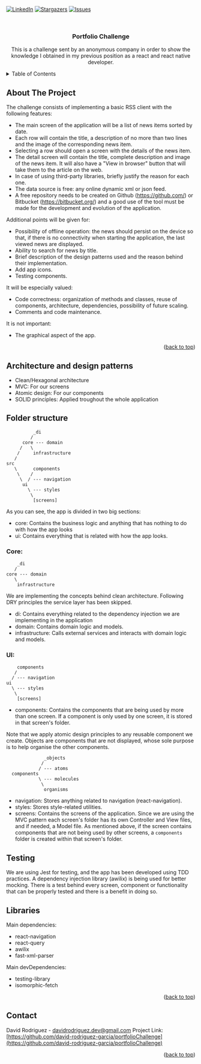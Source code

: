 <a name="readme-top"></a>


[![LinkedIn][linkedin-shield]][linkedin-url]
[![Stargazers][stars-shield]][stars-url]
[![Issues][issues-shield]][issues-url]


<br />
<div align="center">
<h3 align="center">Portfolio Challenge</h3>

  <p align="center">
    This is a challenge sent by an anonymous company in order to show the knowledge I obtained in my previous position as a react and react native developer.
  </p>
</div>



<!-- TABLE OF CONTENTS -->
<details>
  <summary>Table of Contents</summary>
  <ol>
    <li>
      <a href="#about-the-project">About The Project</a>
    </li>
    <li><a href="#architecture-and-design-patterns">Architecture and design patterns</a></li>
    <li><a href="#folder-structure">Folder structure</a></li>
    <li><a href="#testing">Testing</a></li>
    <li><a href="#libraries">Libraries</a></li>

    <li><a href="#contact">Contact</a></li>
  </ol>
</details>



<!-- ABOUT THE PROJECT -->
## About The Project

The challenge consists of implementing a basic RSS client with the following features:
- The main screen of the application will be a list of news items sorted by date.
- Each row will contain the title, a description of no more than two lines and the image of the corresponding news item.
- Selecting a row should open a screen with the details of the news item.
- The detail screen will contain the title, complete description and image of the news item. It will also have a "View in browser" button that will take them to the article on the web.
- In case of using third-party libraries, briefly justify the reason for each one.
- The data source is free: any online dynamic xml or json feed.
- A free repository needs to be created on Github (https://github.com/) or Bitbucket (https://bitbucket.org/) and a good use of the tool must be made for the development and evolution of the application.

Additional points will be given for:
- Possibility of offline operation: the news should persist on the device so that, if there is no connectivity when starting the application, the last viewed news are displayed.
- Ability to search for news by title.
- Brief description of the design patterns used and the reason behind their implementation.
- Add app icons.
- Testing components.

It will be especially valued:
- Code correctness: organization of methods and classes, reuse of components, architecture, dependencies, possibility of future scaling.
- Comments and code maintenance.

It is not important:
- The graphical aspect of the app.

<p align="right">(<a href="#readme-top">back to top</a>)</p>


## Architecture and design patterns

- Clean/Hexagonal architecture
- MVC: For our screens
- Atomic design: For our components
- SOLID principles: Applied troughout the whole application

## Folder structure

              _di
             /
          core --- domain
         /   \                                  
        /     infrastructure
       /
    src
       \      components
        \    /
         \  / --- navigation
          ui
            \ --- styles
             \
              [screens]

As you can see, the app is divided in two big sections:
- core: Contains the business logic and anything that has nothing to do with how the app looks 
- ui: Contains everything that is related with how the app looks.

### Core:

        _di
       /
    core --- domain
       \
        infrastructure

We are implementing the concepts behind clean architecture. Following DRY principles the service layer has been skipped.
- di: Contains everything related to the dependency injection we are implementing in the application
- domain: Contains domain logic and models.
- infrastructure: Calls external services and interacts with domain logic and models.

### UI:

        components
       /
      / --- navigation
    ui
      \ --- styles
       \
        [screens]

- components: Contains the components that are being used by more than one screen. If a component is only used by one screen, it is stored in that screen's folder.

Note that we apply atomic design principles to any reusable component we create. Objects are components that are not displayed, whose sole purpose is to help organise the other components.

                  _objects
                 /
                / --- atoms
      components
                \ --- molecules
                 \
                  organisms

- navigation: Stores anything related to navigation (react-navigation).
- styles: Stores style-related utilities.
- screens: Contains the screens of the application. Since we are using the MVC pattern each screen's folder has its own Controller and View files, and if needed, a Model file. As mentioned above, if the screen contains components that are not being used by other screens, a `components` folder is created within that screen's folder.

## Testing
We are using Jest for testing, and the app has been developed using TDD practices. A dependency injection library (awilix) is being used for better mocking. There is a test behind every screen, component or functionality that can be properly tested and there is a benefit in doing so.

## Libraries

Main dependencies:
- react-navigation
- react-query
- awilix
- fast-xml-parser

Main devDependencies:
- testing-library
- isomorphic-fetch

<p align="right">(<a href="#readme-top">back to top</a>)</p>

<!-- CONTACT -->
## Contact

David Rodriguez - davidrodriguez.dev@gmail.com
Project Link: [https://github.com/david-rodriguez-garcia/portfolioChallenge](https://github.com/david-rodriguez-garcia/portfolioChallenge)

<p align="right">(<a href="#readme-top">back to top</a>)</p>



<!-- MARKDOWN LINKS & IMAGES -->
<!-- https://www.markdownguide.org/basic-syntax/#reference-style-links -->
[stars-shield]: https://img.shields.io/github/stars/David-Rodriguez-Garcia/portfolioChallenge.svg?style=for-the-badge
[stars-url]: https://github.com/David-Rodriguez-Garcia/portfolioChallenge/stargazers
[issues-shield]: https://img.shields.io/github/issues/david-rodriguez-garcia/portfolioChallenge.svg?style=for-the-badge
[issues-url]: https://github.com/david-rodriguez-garcia/portfolioChallenge/issues
[linkedin-shield]: https://img.shields.io/badge/-LinkedIn-black.svg?style=for-the-badge&logo=linkedin&colorB=555
[linkedin-url]: https://linkedin.com/in/davirodr
[React.js]: https://img.shields.io/badge/React-20232A?style=for-the-badge&logo=react&logoColor=61DAFB
[React-url]: https://reactjs.org/

